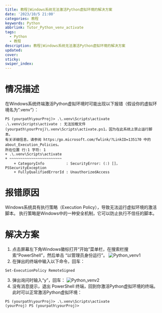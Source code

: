 ```yaml
---
title: 教程|Windows系统无法激活Python虚拟环境的解决方案
date: '2023/10/5 21:00'
categories: 教程
keywords: Python
abbrlink: Tutor_Python_venv_activate
tags:
  - Python
  - 教程
description: 教程|Windows系统无法激活Python虚拟环境的解决方案
updated:
cover:
sticky:
swiper_index:
---
```


# 情况描述
在Windows系统终端激活Python虚拟环境时可能出现以下报错（假设你的虚拟环境名为“.venv”）：
```
PS (yourpath\yourProj)> .\.venv\Scripts\activate
.\.venv\Scripts\activate : 无法加载文件 (yourpath\yourProj)\.venv\Scripts\activate.ps1，因为在此系统上禁止运行脚本。
有关详细信息，请参阅 https:/go.microsoft.com/fwlink/?LinkID=135170 中的 about_Execution_Policies。
所在位置 行:1 字符: 1
+ .\.venv\Scripts\activate
+ ~~~~~~~~~~~~~~~~~~~~~~~~
    + CategoryInfo          : SecurityError: (:) []，PSSecurityException
    + FullyQualifiedErrorId : UnauthorizedAccess
```
# 报错原因
Windows系统具有执行策略（Execution Policy），导致无法运行虚拟环境的激活脚本。
执行策略是Windows中的一种安全机制，它可以防止执行不信任的脚本。
# 解决方案
1. 点击屏幕左下角Windows徽标打开“开始”菜单栏，在搜索栏搜索“PowerShell”，然后单击 “以管理员身份运行”。
![Python_venv1](https://source.cclmsy.cc/Images/Posts/BOT/BOT_19.png)
2. 在弹出的终端中输入以下命令，回车：
```
Set-ExecutionPolicy RemoteSigned
```
3. 弹出询问时输入“y”，回车：
![Python_venv2](https://source.cclmsy.cc/Images/Posts/BOT/BOT_20.png)
4. 没有消息提示，退出 PowerShell 终端，回到你激活Python虚拟环境的终端。此时可以正常激活Python虚拟环境：
```
PS (yourpath\yourProj)> .\.venv\Scripts\activate
(yourProj) PS (yourpath\yourProj)> 
```
